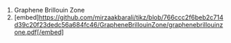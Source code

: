 1. Graphene Brillouin Zone
2. 
   [embed]https://github.com/mirzaakbarali/tikz/blob/766ccc2f6beb2c714d39c20f23dedc56a684fc46/GrapheneBrillouinZone/graphenebrillouinzone.pdf[/embed]
